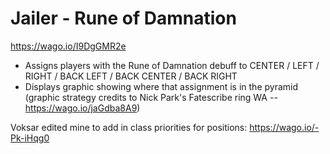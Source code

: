 # Jailer - Rune of Damnation

https://wago.io/I9DgGMR2e

* Assigns players with the Rune of Damnation debuff to CENTER / LEFT / RIGHT / BACK LEFT / BACK CENTER / BACK RIGHT
* Displays graphic showing where that assignment is in the pyramid (graphic strategy credits to Nick Park's Fatescribe ring WA -- https://wago.io/jaGdba8A9)

Voksar edited mine to add in class priorities for positions: https://wago.io/-Pk-iHqg0